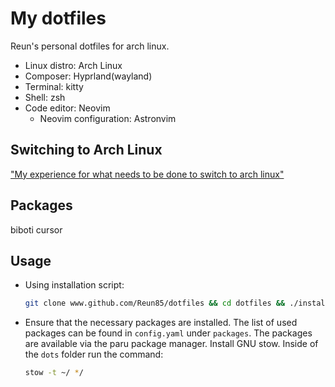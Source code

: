 # My dotfiles

Reun's personal dotfiles for arch linux.

- Linux distro: Arch Linux
- Composer: Hyprland(wayland)
- Terminal: kitty
- Shell: zsh
- Code editor: Neovim
  - Neovim configuration: Astronvim

## Switching to Arch Linux

["My experience for what needs to be done to switch to arch linux"](switchtoarch.md)

## Packages

biboti cursor

## Usage

- Using installation script:

  ```bash
  git clone www.github.com/Reun85/dotfiles && cd dotfiles && ./install
  ```

- Ensure that the necessary packages are installed. The list of used packages
  can be found in `config.yaml` under `packages`. The packages are available via
  the paru package manager. Install GNU stow. Inside of the `dots` folder run
  the command:

  ```bash
  stow -t ~/ */
  ```
